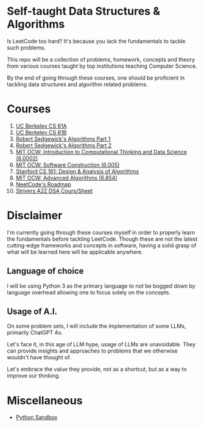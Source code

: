 # Self-taught Data Structures & Algorithms

Is LeetCode too hard? It's because you lack the fundamentals to tackle such problems.

This repo will be a collection of problems, homework, concepts and theory from various courses taught by top institutions teaching Computer Science.

By the end of going through these courses, one should be proficient in tackling data structures and algorithm related problems.

# Courses

1. [UC Berkeley CS 61A](https://cs61a.org/)
2. [UC Berkeley CS 61B](https://fa24.datastructur.es/)
3. [Robert Sedgewick's Algorithms Part 1](https://www.coursera.org/learn/algorithms-part1)
4. [Robert Sedgewick's Algorithms Part 2](https://www.coursera.org/learn/algorithms-part2)
5. [MIT OCW: Introduction to Computational Thinking and Data Science (6.0002)](https://ocw.mit.edu/courses/6-0002-introduction-to-computational-thinking-and-data-science-fall-2016/)
6. [MIT OCW: Software Construction (6.005)](https://ocw.mit.edu/courses/6-005-software-construction-spring-2016/)
7. [Stanford CS 161: Design & Analysis of Algorithms](https://web.stanford.edu/class/archive/cs/cs161/cs161.1138/)
8. [MIT OCW: Advanced Algorithms (6.854)](https://ocw.mit.edu/courses/6-854j-advanced-algorithms-fall-2005/)
9. [NeetCode's Roadmap](https://neetcode.io/roadmap)
10. [Strivers A2Z DSA Cours/Sheet](https://takeuforward.org/strivers-a2z-dsa-course/strivers-a2z-dsa-course-sheet-2/)

# Disclaimer

I'm currently going through these courses myself in order to properly learn the fundamentals before tackling LeetCode.
Though these are not the latest cutting-edge frameworks and concepts in software, having a solid grasp of what will be learned here will be applicable anywhere.

## Language of choice

I will be using Python 3 as the primary language to not be bogged down by language overhead allowing one to focus solely on the concepts.

## Usage of A.I.

On some problem sets, I will include the implementation of some LLMs, primarily ChatGPT 4o.

Let's face it, in this age of LLM hype, usage of LLMs are unavoidable. They can provide insights and approaches to problems that we otherwise wouldn't have thought of.

Let's embrace the value they provide, not as a shortcut, but as a way to improve our thinking.

# Miscellaneous

- [Python Sandbox](https://pythonsandbox.io/editor)